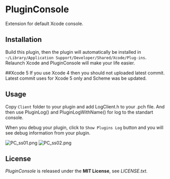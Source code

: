 PluginConsole
=============

Extension for default Xcode console.

## Installation
Build this plugin, then the plugin will automatically be installed in `~/Library/Application Support/Developer/Shared/Xcode/Plug-ins`.  
Relaunch Xcode and PluginConsole will make your life easier.

##Xcode 5
If you use Xcode 4 then you should not uploaded latest commit. Latest commit uses for Xcode 5 only and Scheme was be updated.

## Usage
Copy `Client` folder to your plugin and add LogClient.h to your .pch file. And then use PluginLog() and PluginLogWithName() for log to the standart console.

When you debug your plugin, click to `Show Plugins Log` button and you will see debug information from your plugin.

![PC_ss01.png](http://cl.ly/image/2Y0U1t1j1L2A/Screen%20Shot%202013-05-16%20at%202.43.45.png)
![PC_ss02.png](http://cl.ly/image/0G2M0R0q443Y/Screen%20Shot%202013-05-16%20at%203.06.21.png)

## License
*PluginConsole* is released under the **MIT License**, see *LICENSE.txt*.
